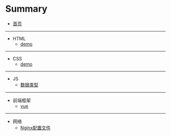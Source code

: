 # Summary

* [首页](README.md)

-----
* HTML
    * [demo](HTML/1.md)

-----
* CSS
    * [demo](CSS/1.md)

-----
* JS
    * [数据类型](JS/数据类型.md)

-----
* 前端框架
    * [vue](FRAME/Vue/index.md)

-----
* 网络
    * [Nginx配置文件](Net/nginx配置.md)

